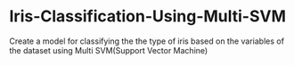 # Iris-Classification-Using-Multi-SVM
Create a model for classifying the the type of iris based on the variables of the dataset using Multi SVM(Support Vector Machine)
 
 
